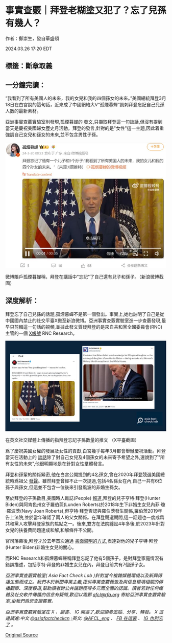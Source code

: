 # 事實查覈｜拜登老糊塗又犯了？忘了兒孫有幾人？

作者：鄭崇生，發自華盛頓

2024.03.26 17:20 EDT

## 標籤：斷章取義

## 一分鐘完讀：

“我看到了所有美國人的未來，我的女兒和我的四個孫女的未來。”美國總統拜登3月18日在白宮說的這句話，近來成了中國網絡大V“孤煙暮蟬”諷刺拜登忘記自己兒孫人數的最新素材。

亞洲事實查覈實驗室則發現,孤煙暮蟬的 [發文](https://weibo.com/2150758415/O5UJDaEsG#commen),只擷取拜登這一句談話,但沒有提到當天是慶祝美國婦女歷史月活動。拜登的發言,針對的是"女性"這一主題,因此着重強調自己女兒和孫女的未來,並不包含男性子孫。

![微博賬戶孤煙暮蟬稱，拜登在講話中"忘記"了自己還有兒子和孫子。（新浪微博截圖）](images/LQ722CXGC5YFTQUULWCESTBOZQ.png)

微博賬戶孤煙暮蟬稱，拜登在講話中"忘記"了自己還有兒子和孫子。（新浪微博截圖）

## 深度解析：

拜登忘了自己兒孫的話題,孤煙暮蟬不是第一個發出。事實上,她也註明了自己是從中國國內禁止的社交平臺X搬至新浪微博。亞洲事實查覈實驗室進一步查覈發現,最早只剪輯這一句話的視頻,並據此發文質疑拜登的是來自共和黨全國委員會(RNC)主管的一個 [X帳號](https://x.com/RNCResearch/status/1769854281757126878?s=20) RNC Research。

![在英文社交媒體上傳播的指拜登忘記子孫數量的推文 （X平臺截圖）](images/6WO2N5U3QXP6SAP7YL3QASZVGM.png)

在英文社交媒體上傳播的指拜登忘記子孫數量的推文 （X平臺截圖）

爲了慶祝美國女權的發展及女性的貢獻,白宮幾乎每年3月都會舉辦慶祝活動。拜登當天在活動上的 [談話](https://www.youtube.com/watch?v=cePtU2MWaOc)除了對自己女兒及4個孫女的未來寄予希望之外,還說到了"所有女性的未來",他很明顯地是在針對女性羣體發言。

拜登和孫輩的關係緊密,他在白宮公開提到的4名孫女,曾在2020年拜登競選美國總統時爲祖父 [發聲](https://www.youtube.com/watch?v=pv9YLI5EvCM)。雖然拜登曾經不止一次提過,包括4名孫女在內,自己一共有6位孫子與孫女,但這並不包含一位後來引發風波的非婚生孫女。

至於拜登的子孫數目,美國時人雜誌(People) [報道](https://web.archive.org/web/20230801162259/https:/people.com/politics/hunter-biden-confirmed-paternity-test-fathered-arkansas-child/),拜登的兒子亨特·拜登(Hunter Biden)與阿肯色州女子羅伯茨(Lunden Roberts)於2018年生下非婚生女兒內菲·瓊·羅波茨(Navy Joan Roberts),但亨特·拜登否認與羅伯茨發生關係,羅伯茨2019年告上法院,並於當年確認了兩人的父女關係。在拜登競選期間,這一話題也一度成爲共和黨人攻擊拜登家族的焦點之一。後來,雙方在法院纏訟4年多後,於2023年針對女兒的扶養費問題達成和解,和解條件不公開。

官司落幕後,拜登才於去年首次通過 [書面聲明的方式](https://web.archive.org/web/20240107021238/https:/people.com/politics/all-about-joe-biden-grandchildren/),表達對他的兒子亨特·拜登(Hunter Biden)非婚生女兒的關心。

而RNC Research和孤煙暮蟬聲稱拜登忘記了他有5個孫子，是對拜登家庭情況有錯誤描述，包括亨特·拜登的非婚生女兒在內，拜登目前共有7個孫子女。

*亞洲事實查覈實驗室(* *Asia Fact Check Lab* *)針對當今複雜媒體環境以及新興傳播生態而成立。我們本於新聞專業主義,提供專業查覈報告及與信息環境相關的傳播觀察、深度報道,幫助讀者對公共議題獲得多元而全面的認識。讀者若對任何媒體及社交軟件傳播的信息有疑問,歡迎以電郵* *afcl@rfa.org* *寄給亞洲事實查覈實驗室,由我們爲您查證覈實。*

*亞洲事實查覈實驗室在* *X* *、臉書、* *IG* *開張了,歡迎讀者追蹤、分享、轉發。* *X* *這邊請進:中文*  [*@asiafactcheckcn*](https://twitter.com/asiafactcheckcn)  *;英文:*  [*@AFCL\_eng*](https://twitter.com/AFCL_eng)  *、*  [*FB* *在這裏*](https://www.facebook.com/asiafactchecklabcn)  *、*  [*IG* *也別忘了*](https://www.instagram.com/asiafactchecklab/)  *。*



[Original Source](https://www.rfa.org/mandarin/shishi-hecha/hc-03262024171440.html)